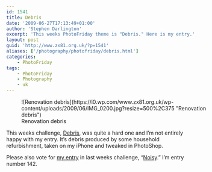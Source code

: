 ```yaml
---
id: 1541
title: Debris
date: '2009-06-27T17:13:49+01:00'
author: 'Stephen Darlington'
excerpt: 'This weeks PhotoFriday theme is "Debris." Here is my entry.'
layout: post
guid: 'http://www.zx81.org.uk/?p=1541'
aliases: ['/photography/photofriday/debris.html']
categories:
    - PhotoFriday
tags:
    - PhotoFriday
    - Photography
    - uk
---
```


<figure aria-describedby="caption-attachment-1543" class="wp-caption aligncenter" id="attachment_1543" style="width: 500px">![Renovation debris](https://i0.wp.com/www.zx81.org.uk/wp-content/uploads/2009/06/IMG_0200.jpg?resize=500%2C375 "Renovation debris")<figcaption class="wp-caption-text" id="caption-attachment-1543">Renovation debris</figcaption></figure>

This weeks challenge, [Debris](http://www.photofriday.com/archives/challenge/000888.php), was quite a hard one and I’m not entirely happy with my entry. It’s debris produced by some household refurbishment, taken on my iPhone and tweaked in PhotoShop.

Please also vote for [my entry](http://www.zx81.org.uk/photography/photofriday/noisy.html) in last weeks challenge, “[Noisy](http://www.photofriday.com/linkviewer.php?id=886).” I’m entry number 142.